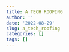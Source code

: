 ```yaml
---
title: A TECH ROOFING
author: ''
date: '2022-08-29'
slug: a_tech_roofing
categories: []
tags: []
---
```

